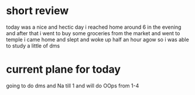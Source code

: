 


# short review

today was a nice and hectic day i reached home around 6 in the evening and after that i  went to buy some groceries from the market and went to temple i came home and slept and woke up half an hour agow 
so i was able to study a little of dms
# current plane for today
 going to do dms and Na till 1 
 and will do OOps from 1-4
 